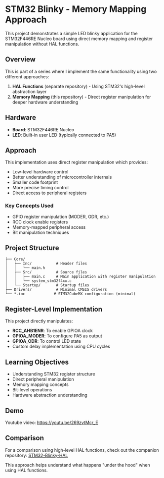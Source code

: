# STM32 Blinky - Memory Mapping Approach

This project demonstrates a simple LED blinky application for the STM32F446RE Nucleo board using direct memory mapping and register manipulation without HAL functions.

## Overview

This is part of a series where I implement the same functionality using two different approaches:
1. **HAL Functions** (separate repository) - Using STM32's high-level abstraction layer
2. **Memory Mapping** (this repository) - Direct register manipulation for deeper hardware understanding

## Hardware

- **Board**: STM32F446RE Nucleo
- **LED**: Built-in user LED (typically connected to PA5)

## Approach

This implementation uses direct register manipulation which provides:
- Low-level hardware control
- Better understanding of microcontroller internals
- Smaller code footprint
- More precise timing control
- Direct access to peripheral registers

### Key Concepts Used
- GPIO register manipulation (MODER, ODR, etc.)
- RCC clock enable registers
- Memory-mapped peripheral access
- Bit manipulation techniques

## Project Structure

```
├── Core/
│   ├── Inc/           # Header files
│   │   └── main.h
│   ├── Src/           # Source files
│   │   ├── main.c     # Main application with register manipulation
│   │   └── system_stm32f4xx.c
│   └── Startup/       # Startup files
├── Drivers/           # Minimal CMSIS drivers
└── *.ioc             # STM32CubeMX configuration (minimal)
```

## Register-Level Implementation

This project directly manipulates:
- **RCC_AHB1ENR**: To enable GPIOA clock
- **GPIOA_MODER**: To configure PA5 as output
- **GPIOA_ODR**: To control LED state
- Custom delay implementation using CPU cycles


## Learning Objectives

- Understanding STM32 register structure
- Direct peripheral manipulation
- Memory mapping concepts
- Bit-level operations
- Hardware abstraction understanding

## Demo

Youtube video: https://youtu.be/269zvtMcr_E

## Comparison

For a comparison using high-level HAL functions, check out the companion repository: [STM32-Blinky-HAL](https://github.com/Ama-Andam/STM32-Blinky-HAL)

This approach helps understand what happens "under the hood" when using HAL functions.

